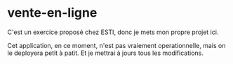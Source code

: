 # vente-en-ligne

C'est un exercice proposé chez ESTI, donc je mets mon propre projet ici.

Cet application, en ce moment, n'est pas vraiement operationnelle, mais on le deployera petit à patit.
Et je mettrai à jours tous les modifications.


